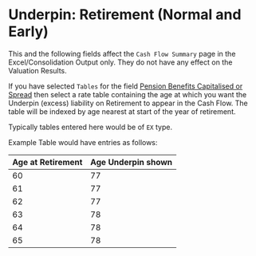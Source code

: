# Underpin: Retirement (Normal and Early)

This and the following fields affect the `Cash Flow Summary` page in the
Excel/Consolidation Output only. They do not have any effect on the
Valuation Results.

If you have selected `Tables` for the field [Pension Benefits
Capitalised or Spread](bases+capind.md) then select a rate table
containing the age at which you want the Underpin (excess) liability on
Retirement to appear in the Cash Flow. The table will be indexed by age
nearest at start of the year of retirement.

Typically tables entered here would be of `EX` type.

Example Table would have entries as follows:

Age at Retirement | Age Underpin shown
------------------|-------------------
60 | 77
61 | 77
62 | 77
63 | 78
64 | 78
65 | 78

